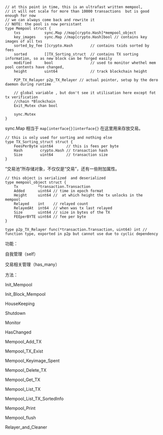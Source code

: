 ```
// at this point in time, this is an ultrafast written mempool,
// it will not scale for more than 10000 transactions  but is good enough for now
// we can always come back and rewrite it
// NOTE: the pool is now persistant
type Mempool struct {
    txs           sync.Map //map[crypto.Hash]*mempool_object
    key_images    sync.Map //map[crypto.Hash]bool // contains key images of all txs
    sorted_by_fee []crypto.Hash        // contains txids sorted by fees
    sorted        []TX_Sorting_struct  // contains TX sorting information, so as new block can be forged easily
    modified      bool                 // used to monitor whethel mem pool contents have changed,
    height        uint64               // track blockchain height

    P2P_TX_Relayer p2p_TX_Relayer // actual pointer, setup by the dero daemon during runtime

    // global variable , but don't see it utilisation here except fot tx verification
    //chain *Blockchain
    Exit_Mutex chan bool

    sync.Mutex
}
```

sync.Map 相当于 `map[interface{}]interface{}` 在这里用来存放交易。

```
// this is only used for sorting and nothing else
type TX_Sorting_struct struct {
    FeesPerByte uint64      // this is fees per byte
    Hash        crypto.Hash // transaction hash
    Size        uint64      // transaction size
}
```

“交易池”所存储对象，不仅仅是“交易”，还有一些附加属性。

```
// this object is serialized  and deserialized
type mempool_object struct {
    Tx         *transaction.Transaction
    Added      uint64 // time in epoch format
    Height     uint64 //  at which height the tx unlocks in the mempool
    Relayed    int    // relayed count
    RelayedAt  int64  // when was tx last relayed
    Size       uint64 // size in bytes of the TX
    FEEperBYTE uint64 // fee per byte
}
```

```
type p2p_TX_Relayer func(*transaction.Transaction, uint64) int // function type, exported in p2p but cannot use due to cyclic dependency
```

功能：

自我管理（self）

交易相关管理（has\_many）

方法：

Init\_Mempool

Init\_Block\_Mempool

HouseKeeping

Shutdown

Monitor

HasChanged

Mempool\_Add\_TX

Mempool\_TX\_Exist

Mempool\_Keyimage\_Spent

Mempool\_Delete\_TX

Mempool\_Get\_TX

Mempool\_List\_TX

Mempool\_List\_TX\_SortedInfo

Mempool\_Print

Mempool\_flush

Relayer\_and\_Cleaner

